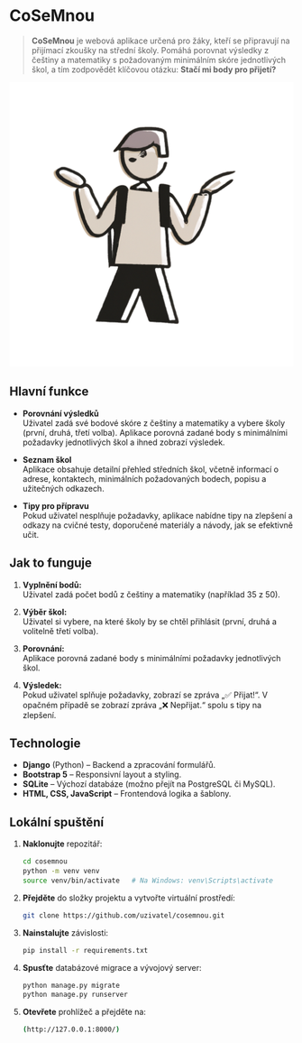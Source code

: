 # CoSeMnou

> **CoSeMnou** je webová aplikace určená pro žáky, kteří se připravují na přijímací zkoušky na střední školy. Pomáhá porovnat výsledky z češtiny a matematiky s požadovaným minimálním skóre jednotlivých škol, a tím zodpovědět klíčovou otázku: **Stačí mi body pro přijetí?**

![Logo projektu](https://github.com/gyarab/2024-4e-eiselt-CoSeMnou/blob/master/frontend/static/images/file.png)  


## Hlavní funkce

- **Porovnání výsledků**  
  Uživatel zadá své bodové skóre z češtiny a matematiky a vybere školy (první, druhá, třetí volba). Aplikace porovná zadané body s minimálními požadavky jednotlivých škol a ihned zobrazí výsledek.

- **Seznam škol**  
  Aplikace obsahuje detailní přehled středních škol, včetně informací o adrese, kontaktech, minimálních požadovaných bodech, popisu a užitečných odkazech.

- **Tipy pro přípravu**  
  Pokud uživatel nesplňuje požadavky, aplikace nabídne tipy na zlepšení a odkazy na cvičné testy, doporučené materiály a návody, jak se efektivně učit.

## Jak to funguje

1. **Vyplnění bodů:**  
   Uživatel zadá počet bodů z češtiny a matematiky (například 35 z 50).

2. **Výběr škol:**  
   Uživatel si vybere, na které školy by se chtěl přihlásit (první, druhá a volitelně třetí volba).

3. **Porovnání:**  
   Aplikace porovná zadané body s minimálními požadavky jednotlivých škol.

4. **Výsledek:**  
   Pokud uživatel splňuje požadavky, zobrazí se zpráva „✅ Přijat!“. V opačném případě se zobrazí zpráva „❌ Nepřijat.“ spolu s tipy na zlepšení.

## Technologie

- **Django** (Python) – Backend a zpracování formulářů.
- **Bootstrap 5** – Responsivní layout a styling.
- **SQLite** – Výchozí databáze (možno přejít na PostgreSQL či MySQL).
- **HTML, CSS, JavaScript** – Frontendová logika a šablony.

## Lokální spuštění

1. **Naklonujte** repozitář:
   ```bash
   cd cosemnou
   python -m venv venv
   source venv/bin/activate   # Na Windows: venv\Scripts\activate

2. **Přejděte** do složky projektu a vytvořte virtuální prostředí:
   ```bash
   git clone https://github.com/uzivatel/cosemnou.git

3. **Nainstalujte** závislosti:
   ```bash
   pip install -r requirements.txt

4. **Spusťte** databázové migrace a vývojový server:
   ```bash
   python manage.py migrate
   python manage.py runserver

5. **Otevřete** prohlížeč a přejděte na:
   ```bash
   (http://127.0.0.1:8000/)

